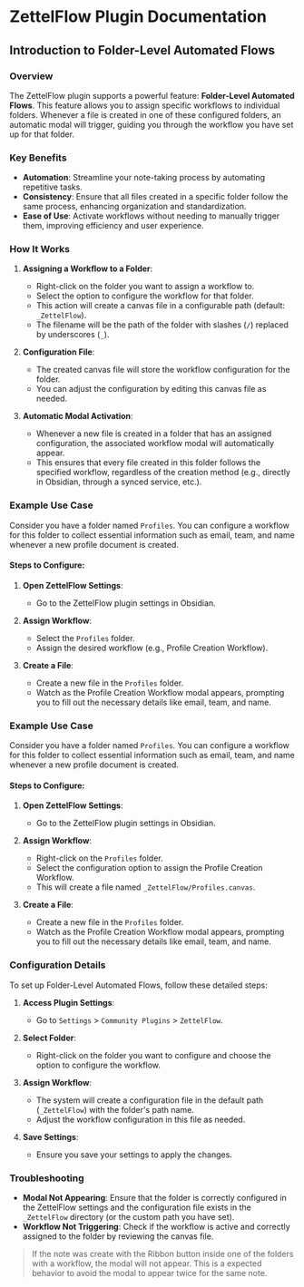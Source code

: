 # ZettelFlow Plugin Documentation

## Introduction to Folder-Level Automated Flows

### Overview

The ZettelFlow plugin supports a powerful feature: **Folder-Level Automated Flows**. This feature allows you to assign specific workflows to individual folders. Whenever a file is created in one of these configured folders, an automatic modal will trigger, guiding you through the workflow you have set up for that folder.

### Key Benefits

- **Automation**: Streamline your note-taking process by automating repetitive tasks.
- **Consistency**: Ensure that all files created in a specific folder follow the same process, enhancing organization and standardization.
- **Ease of Use**: Activate workflows without needing to manually trigger them, improving efficiency and user experience.

### How It Works

1. **Assigning a Workflow to a Folder**:
   - Right-click on the folder you want to assign a workflow to.
   - Select the option to configure the workflow for that folder.
   - This action will create a canvas file in a configurable path (default: `_ZettelFlow`).
   - The filename will be the path of the folder with slashes (`/`) replaced by underscores (`_`).

2. **Configuration File**:
   - The created canvas file will store the workflow configuration for the folder.
   - You can adjust the configuration by editing this canvas file as needed.

3. **Automatic Modal Activation**:
   - Whenever a new file is created in a folder that has an assigned configuration, the associated workflow modal will automatically appear.
   - This ensures that every file created in this folder follows the specified workflow, regardless of the creation method (e.g., directly in Obsidian, through a synced service, etc.).

### Example Use Case

Consider you have a folder named `Profiles`. You can configure a workflow for this folder to collect essential information such as email, team, and name whenever a new profile document is created. 

#### Steps to Configure:

1. **Open ZettelFlow Settings**:
   - Go to the ZettelFlow plugin settings in Obsidian.

2. **Assign Workflow**:
   - Select the `Profiles` folder.
   - Assign the desired workflow (e.g., Profile Creation Workflow).

3. **Create a File**:
   - Create a new file in the `Profiles` folder.
   - Watch as the Profile Creation Workflow modal appears, prompting you to fill out the necessary details like email, team, and name.

### Example Use Case

Consider you have a folder named `Profiles`. You can configure a workflow for this folder to collect essential information such as email, team, and name whenever a new profile document is created.

#### Steps to Configure:

1. **Open ZettelFlow Settings**:
   - Go to the ZettelFlow plugin settings in Obsidian.

2. **Assign Workflow**:
   - Right-click on the `Profiles` folder.
   - Select the configuration option to assign the Profile Creation Workflow.
   - This will create a file named `_ZettelFlow/Profiles.canvas`.

3. **Create a File**:
   - Create a new file in the `Profiles` folder.
   - Watch as the Profile Creation Workflow modal appears, prompting you to fill out the necessary details like email, team, and name.

### Configuration Details

To set up Folder-Level Automated Flows, follow these detailed steps:

1. **Access Plugin Settings**:
   - Go to `Settings` > `Community Plugins` > `ZettelFlow`.

2. **Select Folder**:
   - Right-click on the folder you want to configure and choose the option to configure the workflow.

3. **Assign Workflow**:
   - The system will create a configuration file in the default path (`_ZettelFlow`) with the folder's path name.
   - Adjust the workflow configuration in this file as needed.

4. **Save Settings**:
   - Ensure you save your settings to apply the changes.

### Troubleshooting

- **Modal Not Appearing**: Ensure that the folder is correctly configured in the ZettelFlow settings and the configuration file exists in the `_ZettelFlow` directory (or the custom path you have set).
- **Workflow Not Triggering**: Check if the workflow is active and correctly assigned to the folder by reviewing the canvas file.

> If the note was create with the Ribbon button inside one of the folders with a workflow, the modal will not appear. This is a expected behavior to avoid the modal to appear twice for the same note.
